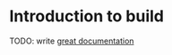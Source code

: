 # Introduction to build

TODO: write [great documentation](http://jacobian.org/writing/what-to-write/)
